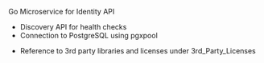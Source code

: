 Go Microservice for Identity API

- Discovery API for health checks
- Connection to PostgreSQL using pgxpool

* Reference to 3rd party libraries and licenses under 3rd_Party_Licenses
